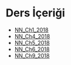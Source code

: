 # Ders İçeriği

<!--Index-->

- [NN_Ch1_2018](./NN_Ch1_2018.pdf)
- [NN_Ch4_2018](./NN_Ch4_2018.pdf)
- [NN_Ch5_2018](./NN_Ch5_2018.pdf)
- [NN_Ch6_2018](./NN_Ch6_2018.pdf)
- [NN_Ch9_2018](./NN_Ch9_2018.pdf)

<!--Index-->

